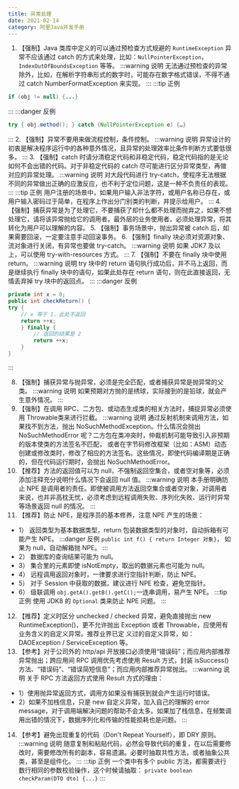 ```yaml
---
title: 异常处理
date: 2021-02-14
category: 阿里Java开发手册
---
```


1. 【强制】Java 类库中定义的可以通过预检查方式规避的 `RuntimeException` 异常不应该通过 catch 的方式来处理，比如：`NullPointerException`，`IndexOutOfBoundsException` 等等。
:::warning 说明
无法通过预检查的异常除外，比如，在解析字符串形式的数字时，可能存在数字格式错误，不得不通过 catch NumberFormatException 来实现。
:::
:::tip 正例
```java
if (obj != null) {...}
```
:::
:::danger 反例
```java
try { obj.method(); } catch (NullPointerException e) {…}
```
:::
2. 【强制】异常不要用来做流程控制，条件控制。
:::warning 说明
异常设计的初衷是解决程序运行中的各种意外情况，且异常的处理效率比条件判断方式要低很多。
:::
3. 【强制】catch 时请分清稳定代码和非稳定代码，稳定代码指的是无论如何不会出错的代码。对于非稳定代码的 catch 尽可能进行区分异常类型，再做对应的异常处理。
:::warning 说明
对大段代码进行 try-catch，使程序无法根据不同的异常做出正确的应激反应，也不利于定位问题，这是一种不负责任的表现。
:::
:::tip 正例
用户注册的场景中，如果用户输入非法字符，或用户名称已存在，或用户输入密码过于简单，在程序上作出分门别类的判断，并提示给用户。
:::
4. 【强制】捕获异常是为了处理它，不要捕获了却什么都不处理而抛弃之，如果不想处理它，请将该异常抛给它的调用者。最外层的业务使用者，必须处理异常，将其转化为用户可以理解的内容。
5. 【强制】事务场景中，抛出异常被 catch 后，如果需要回滚，一定要注意手动回滚事务。
6. 【强制】finally 块必须对资源对象、流对象进行关闭，有异常也要做 try-catch。
:::warning 说明
如果 JDK7 及以上，可以使用 try-with-resources 方式。
:::
7. 【强制】不要在 finally 块中使用 return。
:::warning 说明
try 块中的 return 语句执行成功后，并不马上返回，而是继续执行 finally 块中的语句，如果此处存在 return 语句，则在此直接返回，无情丢弃掉 try 块中的返回点。
:::
:::danger 反例
```java
private int x = 0;
public int checkReturn() {
try {
    // x 等于 1，此处不返回
    return ++x; 
    } finally {
        // 返回的结果是 2
        return ++x; 
    } 
}
```
:::

8. 【强制】捕获异常与抛异常，必须是完全匹配，或者捕获异常是抛异常的父类。
:::warning 说明
如果预期对方抛的是绣球，实际接到的是铅球，就会产生意外情况。
:::
9. 【强制】在调用 RPC、二方包、或动态生成类的相关方法时，捕捉异常必须使用 Throwable类来进行拦截。
:::warning 说明
通过反射机制来调用方法，如果找不到方法，抛出 NoSuchMethodException。什么情况会抛出NoSuchMethodError 呢？二方包在类冲突时，仲裁机制可能导致引入非预期的版本使类的方法签名不匹配，
或者在字节码修改框架（比如：ASM）动态创建或修改类时，修改了相应的方法签名。这些情况，即使代码编译期是正确的，但在代码运行期时，会抛出 NoSuchMethodError。
10. 【推荐】方法的返回值可以为 null，不强制返回空集合，或者空对象等，必须添加注释充分说明什么情况下会返回 null 值。
:::warning 说明
本手册明确防止 NPE 是调用者的责任。即使被调用方法返回空集合或者空对象，对调用者来说，也并非高枕无忧，必须考虑到远程调用失败、序列化失败、运行时异常等场景返回 null 的情况。
:::
11. 【推荐】防止 NPE，是程序员的基本修养，注意 NPE 产生的场景：
- 1） 返回类型为基本数据类型，return 包装数据类型的对象时，自动拆箱有可能产生 NPE。
:::danger 反例
`public int f() { return Integer 对象}`， 如果为 null，自动解箱抛 NPE。 
:::
- 2） 数据库的查询结果可能为 null。 
- 3） 集合里的元素即使 isNotEmpty，取出的数据元素也可能为 null。 
- 4） 远程调用返回对象时，一律要求进行空指针判断，防止 NPE。 
- 5） 对于 Session 中获取的数据，建议进行 NPE 检查，避免空指针。
- 6） 级联调用 `obj.getA().getB().getC();`一连串调用，易产生 NPE。
:::tip 正例
使用 JDK8 的 `Optional` 类来防止 NPE 问题。
:::
12. 【推荐】定义时区分 unchecked / checked 异常，避免直接抛出 new RuntimeException()，更不允许抛出 Exception 或者 Throwable，应使用有业务含义的自定义异常。推荐业界已定
义过的自定义异常，如：DAOException / ServiceException 等。
13. 【参考】对于公司外的 http/api 开放接口必须使用“错误码”；而应用内部推荐异常抛出；跨应用间 RPC 调用优先考虑使用 Result 方式，封装 isSuccess()方法、“错误码”、“错误简短信息”；而应用内部推荐异常抛出。
:::warning 说明
关于 RPC 方法返回方式使用 Result 方式的理由：
- 1）使用抛异常返回方式，调用方如果没有捕获到就会产生运行时错误。
- 2）如果不加栈信息，只是 new 自定义异常，加入自己的理解的 error message，对于调用端解决问题的帮助不会太多。如果加了栈信息，在频繁调用出错的情况下，数据序列化和传输的性能损耗也是问题。
:::
14. 【参考】避免出现重复的代码（Don't Repeat Yourself），即 DRY 原则。
:::warning 说明
随意复制和粘贴代码，必然会导致代码的重复，在以后需要修改时，需要修改所有的副本，容易遗漏。必要时抽取共性方法，或者抽象公共类，甚至是组件化。
:::
:::tip 正例
一个类中有多个 public 方法，都需要进行数行相同的参数校验操作，这个时候请抽取：
`private boolean checkParam(DTO dto) {...}`
:::